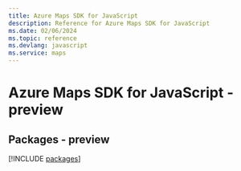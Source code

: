 ```yaml
---
title: Azure Maps SDK for JavaScript
description: Reference for Azure Maps SDK for JavaScript
ms.date: 02/06/2024
ms.topic: reference
ms.devlang: javascript
ms.service: maps
---
```

# Azure Maps SDK for JavaScript - preview
## Packages - preview
[!INCLUDE [packages](maps-index.md)]